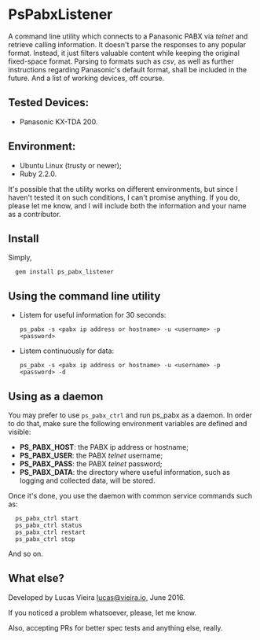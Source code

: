 # PsPabxListener
A command line utility which connects to a Panasonic PABX via *telnet* and retrieve calling information. It doesn't parse the responses to any popular format. Instead, it just filters valuable content while keeping the original fixed-space format. Parsing to formats such as *csv*, as well as further instructions regarding Panasonic's default format, shall be included in the future. And a list of working devices, off course.

## Tested Devices:
* Panasonic KX-TDA 200.

## Environment:
* Ubuntu Linux (trusty or newer);
* Ruby 2.2.0.

It's possible that the utility works on different environments, but since I haven't tested it on such conditions, I can't promise anything. If you do, please let me know, and I will include both the information and your name as a contributor.

## Install
Simply,

      gem install ps_pabx_listener

## Using the command line utility

* Listem for useful information for 30 seconds:

      ps_pabx -s <pabx ip address or hostname> -u <username> -p <password>

* Listem continuously for data:

      ps_pabx -s <pabx ip address or hostname> -u <username> -p <password> -d

## Using as a daemon

You may prefer to use <code>ps_pabx_ctrl</code> and run ps_pabx as a daemon. In order to do that, make sure the following environment variables are defined and visible:

* **PS_PABX_HOST**: the PABX ip address or hostname;
* **PS_PABX_USER**: the PABX *telnet* username;
* **PS_PABX_PASS**: the PABX *telnet* password;
* **PS_PABX_DATA**: the directory where useful information, such as logging and collected data, will be stored.

Once it's done, you use the daemon with common service commands such as:

      ps_pabx_ctrl start
      ps_pabx_ctrl status
      ps_pabx_ctrl restart
      ps_pabx_ctrl stop

And so on.

## What else?
Developed by Lucas Vieira <lucas@vieira.io>, June 2016.

If you noticed a problem whatsoever, please, let me know.

Also, accepting PRs for better spec tests and anything else, really.

